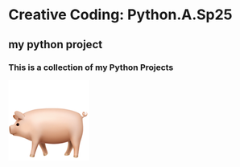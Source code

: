 # Creative Coding: Python.A.Sp25
## my python project
### This is a collection of my Python Projects
  
![pig](pig2.png)